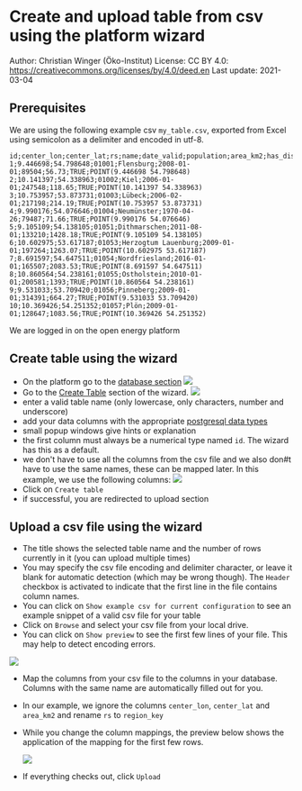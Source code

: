 # Create and upload table from csv using the platform wizard

Author: Christian Winger (Öko-Institut)
License: CC BY 4.0: <https://creativecommons.org/licenses/by/4.0/deed.en>
Last update: 2021-03-04

## Prerequisites

We are using the following example csv `my_table.csv`, exported from Excel using semicolon as a delimiter and encoded in utf-8.

```
id;center_lon;center_lat;rs;name;date_valid;population;area_km2;has_dist;geometry_wkt
1;9.446698;54.798648;01001;Flensburg;2008-01-01;89504;56.73;TRUE;POINT(9.446698 54.798648)
2;10.141397;54.338963;01002;Kiel;2006-01-01;247548;118.65;TRUE;POINT(10.141397 54.338963)
3;10.753957;53.873731;01003;Lübeck;2006-02-01;217198;214.19;TRUE;POINT(10.753957 53.873731)
4;9.990176;54.076646;01004;Neumünster;1970-04-26;79487;71.66;TRUE;POINT(9.990176 54.076646)
5;9.105109;54.138105;01051;Dithmarschen;2011-08-01;133210;1428.18;TRUE;POINT(9.105109 54.138105)
6;10.602975;53.617187;01053;Herzogtum Lauenburg;2009-01-01;197264;1263.07;TRUE;POINT(10.602975 53.617187)
7;8.691597;54.647511;01054;Nordfriesland;2016-01-01;165507;2083.53;TRUE;POINT(8.691597 54.647511)
8;10.860564;54.238161;01055;Ostholstein;2010-01-01;200581;1393;TRUE;POINT(10.860564 54.238161)
9;9.531033;53.709420;01056;Pinneberg;2009-01-01;314391;664.27;TRUE;POINT(9.531033 53.709420)
10;10.369426;54.251352;01057;Plön;2009-01-01;128647;1083.56;TRUE;POINT(10.369426 54.251352)
```

We are logged in on the open energy platform

## Create table using the wizard

* On the platform go to the [database section](https://openenergy-platform.org/dataedit/schemas)
 ![](https://openenergy-platform.org/media/image/2021/02/tutorial_upload_img1.png)
* Go to the [Create Table](https://openenergy-platform.org/dataedit/wizard/) section of the wizard.
![](https://openenergy-platform.org/media/image/2021/02/tutorial_upload_img2.png)
* enter a valid table name (only lowercase, only characters, number and underscore)
* add your data columns with the appropriate [postgresql data types](https://www.postgresql.org/docs/current/datatype.html)
* small popup windows give hints or explanation
* the first column must always be a numerical type named `id`. The wizard has this as a default.
* we don't have to use all the columns from the csv file and we also don#t have to use the same names, these can be mapped later. In this example, we use the following columns:
![](https://openenergy-platform.org/media/image/2021/02/tutorial_upload_img3.png)
* Click on `Create table`
* if successful, you are redirected to upload section

## Upload a csv file using the wizard

* The title shows the selected table name and the number of rows currently in it (you can upload multiple times)
* You may specify the csv file encoding and delimiter character, or leave it blank for automatic detection (which may be wrong though). The `Header` checkbox is activated to indicate that the first line in the file contains column names.
* You can click on `Show example csv for current configuration` to see an example snippet of a valid csv file for your table
* Click on `Browse` and select your csv file from your local drive.
* You can click on `Show preview` to see the first few lines of your file. This may help to detect encoding errors.

![](https://openenergy-platform.org/media/image/2021/02/tutorial_upload_img4.png)

* Map the columns from your csv file to the columns in your database. Columns with the same name are automatically filled out for you.
* In our example, we ignore the columns `center_lon`, `center_lat` and `area_km2` and rename `rs` to `region_key`
* While you change the column mappings, the preview below shows the application of the mapping for the first few rows.

  ![](https://openenergy-platform.org/media/image/2021/02/tutorial_upload_img5.png)

* If everything checks out, click `Upload`
